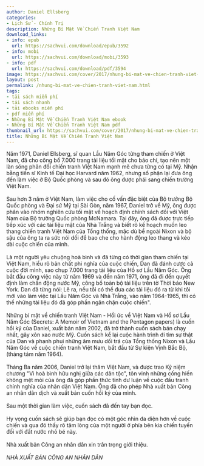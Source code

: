 ```yaml
---
author: Daniel Ellsberg
categories:
- Lịch Sử - Chính Trị
description: Những Bí Mật Về Chiến Tranh Việt Nam
download_links:
- info: epub
  url: https://sachvui.com/download/epub/3592
- info: mobi
  url: https://sachvui.com/download/mobi/3593
- info: pdf
  url: https://sachvui.com/download/pdf/3594
image: https://sachvui.com/cover/2017/nhung-bi-mat-ve-chien-tranh-viet-nam.jpg
layout: post
permalink: /nhung-bi-mat-ve-chien-tranh-viet-nam.html
tags:
- tải sách miễn phí
- tải sách nhanh
- tải ebooks miễn phí
- pdf miễn phí
- Những Bí Mật Về Chiến Tranh Việt Nam ebook
- Những Bí Mật Về Chiến Tranh Việt Nam pdf
thumbnail_url: https://sachvui.com/cover/2017/nhung-bi-mat-ve-chien-tranh-viet-nam.jpg
title: Những Bí Mật Về Chiến Tranh Việt Nam
---
```


 <div class="item-desc text-justify"> <p>Năm 1971, Daniel Ellsberg, sĩ quan Lầu Năm Góc từng tham chiến ở Việt Nam, đã cho công bố 7.000 trang tài liệu tối mật cho báo chí, tạo nên một làn sóng phản đối chiến tranh Việt Nam mạnh mẽ chưa từng có tại Mỹ. Nhận bằng tiến sĩ Kinh tế Đại học Harvard năm 1962, nhưng số phận lại đưa ông đến làm việc ở Bộ Quốc phòng và sau đó ông được phái sang chiến trường Việt Nam. <br><br>Sau hơn 3 năm ở Việt Nam, làm việc cho cố vấn đặc biệt của Bộ trưởng Bộ Quốc phòng và Đại sứ Mỹ tại Sài Gòn, năm 1967, Daniel trở về Mỹ, ông được phân vào nhóm nghiên cứu tối mật về hoạch định chính sách đối với Việt Nam của Bộ trưởng Quốc phòng McNamara. Tại đây, ông đã được trực tiếp tiếp xúc với các tài liệu mật của Nhà Trắng và biết rõ kế hoạch muốn leo thang chiến tranh Việt Nam của Tổng thống, mặc dù bề ngoài Nixon và bộ sậu của ông ta ra sức nói dối để bao che cho hành động leo thang và kéo dài cuộc chiến của mình. <br><br>Là một người yêu chuộng hoà bình và đã từng có thời gian tham chiến tại Việt Nam, hiểu rõ bản chất phi nghĩa của cuộc chiến, Dan đã đánh cược cả cuộc đời mình, sao chụp 7.000 trang tài liệu của Hồ sơ Lầu Năm Góc. Ông bắt đầu công việc này từ năm 1969 và đến năm 1971, ông đã đi đến quyết định làm chấn động nước Mỹ, công bố toàn bộ tài liệu trên tờ Thời báo New York. Dan đã từng nói: Lẽ ra, nếu tôi có thể đưa các tài liệu đó ra từ khi tôi mới vào làm việc tại Lầu Năm Góc và Nhà Trắng, vào năm 1964-1965, thì có thể những tài liệu đó đã góp phần ngăn chặn cuộc chiến". <br><br>Những bí mật về chiến tranh Việt Nam - Hồi ức về Việt Nam và Hồ sơ Lầu Năm Góc (Secrets: A Memoir of Vietnam and the Pentagon papers) là cuốn hồi ký của Daniel, xuất bản năm 2002, đã trở thành cuốn sách bán chạy nhất, gây xôn xao nước Mỹ. Cuốn sách kể lại cuộc hành trình đi tìm sự thật của Dan và phanh phui những âm mưu dối trá của Tổng thống Nixon và Lầu Năm Góc về cuộc chiến tranh Việt Nam, bắt đầu từ Sự kiện Vịnh Bắc Bộ, (tháng tám năm 1964). <br><br>Tháng Ba năm 2006, Daniel trở lại thăm Việt Nam, và được trao Kỷ niệm chương "Vì hoà bình hữu nghị giữa các dân tộc", tôn vinh những cống hiến không mệt mỏi của ông đã góp phần thức tỉnh dư luận về cuộc đấu tranh chính nghĩa của nhân dân Việt Nam. Ông đã cho phép Nhà xuất bản Công an nhân dân dịch và xuất bản cuốn hồi ký của mình. <br><br>Sau một thời gian làm việc, cuốn sách đã đến tay bạn đọc. <br><br>Hy vọng cuốn sách sẽ giúp bạn đọc có một góc nhìn đa diện hơn về cuộc chiến và qua đó thấy rõ tâm lòng của một người ở phía bên kia chiến tuyến đối với đất nước nhỏ bé này. <br><br>Nhà xuất bản Công an nhân dân xin trân trọng giới thiệu. <br><br><em>NHÀ XUẤT BẢN CÔNG AN NHÂN DÂN</em></p> </div>